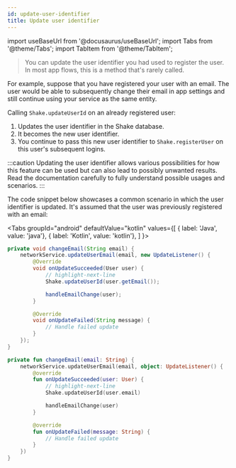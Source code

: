 ```yaml
---
id: update-user-identifier
title: Update user identifier
---
```

import useBaseUrl from '@docusaurus/useBaseUrl';
import Tabs from '@theme/Tabs';
import TabItem from '@theme/TabItem';

>You can update the user identifier you had used to register the user. In most app flows, this is a method that's rarely called.

For example, suppose that you have registered your user with an email.
The user would be able to subsequently change their email in app settings and still continue using your service as the same entity.

Calling `Shake.updateUserId` on an already registered user:
1. Updates the user identifier in the Shake database.
1. It becomes the new user identifier.
1. You continue to pass this new user identifier to `Shake.registerUser` on this user's subsequent logins.

:::caution
Updating the user identifier allows various possibilities for how this feature can be used
but can also lead to possibly unwanted results.
Read the documentation carefully to fully understand possible usages and scenarios.
:::

The code snippet below showcases a common scenario in which the user identifier is updated.
It's assumed that the user was previously registered with an email:

<Tabs
  groupId="android"
  defaultValue="kotlin"
  values={[
    { label: 'Java', value: 'java'},
    { label: 'Kotlin', value: 'kotlin'},
  ]
}>

<TabItem value="java">

```java title="SettingsActivity.java"
private void changeEmail(String email) {
    networkService.updateUserEmail(email, new UpdateListener() {
        @Override
        void onUpdateSucceeded(User user) {
            // highlight-next-line
            Shake.updateUserId(user.getEmail());     

            handleEmailChange(user);   
        }

        @Override
        void onUpdateFailed(String message) {
            // Handle failed update   
        }
    });
}
```

</TabItem>

<TabItem value="kotlin">

```kotlin title="SettingsActivity.kt"
private fun changeEmail(email: String) {
    networkService.updateUserEmail(email, object: UpdateListener() {
        @override
        fun onUpdateSucceeded(user: User) {
            // highlight-next-line
            Shake.updateUserId(user.email) 

            handleEmailChange(user) 
        }

        @override
        fun onUpdateFailed(message: String) {
            // Handle failed update
        }
    })
}
```

</TabItem>
</Tabs>
